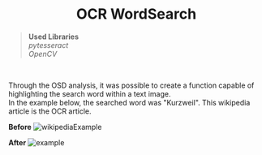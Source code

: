 <h1 align="center"> OCR WordSearch </h1>

> **Used Libraries** <br> *pytesseract* <br> *OpenCV*
<br>

Through the OSD analysis, it was possible to create a function capable of highlighting the search word within a text image.
<br>
In the example below, the searched word was "Kurzweil". This wikipedia article is the OCR article.

**Before**
![wikipediaExample](https://user-images.githubusercontent.com/94702837/228009440-95b922c4-f976-4b91-9a12-bbe4bfc68c8b.png)
<br>

**After**
![example](https://user-images.githubusercontent.com/94702837/228009486-3c204ed8-4418-4b4e-86d8-c048d24656ae.png)
